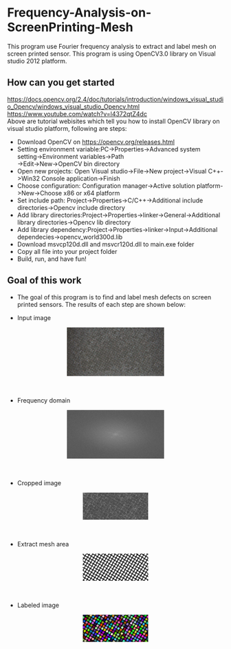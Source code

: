 # Frequency-Analysis-on-ScreenPrinting-Mesh
This program use Fourier frequency analysis to extract and label mesh on screen printed sensor. This program is using OpenCV3.0 library on Visual studio 2012 platform.


## How can you get started
https://docs.opencv.org/2.4/doc/tutorials/introduction/windows_visual_studio_Opencv/windows_visual_studio_Opencv.html<br />
https://www.youtube.com/watch?v=l4372qtZ4dc<br />
Above are tutorial webisites which tell you how to install OpenCV library on visual studio platform, following are steps:<br />
* Download OpenCV on https://opencv.org/releases.html<br />
* Setting environment variable:PC->Properties->Advanced system setting->Environment variables->Path<br />
->Edit->New->OpenCV bin directory<br />
* Open new projects: Open Visual studio->File->New project->Visual C++->Win32 Console application->Finish<br />
* Choose configuration: Configuration manager->Active solution platform->New->Choose x86 or x64 platform <br />
* Set include path: Project->Properties->C/C++->Additional include directories->Opencv include directory<br />
* Add library directories:Project->Properties->linker->General->Additional library directories->Opencv lib directory<br />
* Add library dependency:Project->Properties->linker->Input->Additional dependecies->opencv_world300d.lib<br />
* Download msvcp120d.dll and msvcr120d.dll to main.exe folder <br />
* Copy all file into your project folder<br />
* Build, run, and have fun! <br />

## Goal of this work
* The goal of this program is to find and label mesh defects on screen printed sensors. The results of each step are shown below: 

* Input image
<p align="center"><img src="/image/screenPrinting.png" height="45%" width="45%"></p><br />

* Frequency domain
<p align="center"><img src="/image/fequencyDomain.jpg" height="45%" width="45%"></p><br />

* Cropped image
<p align="center"><img src="/image/croppedImage.png" height="30%" width="30%"></p><br />

* Extract mesh area
<p align="center"><img src="/image/detectedMesh.png" height="30%" width="30%"></p><br />

* Labeled image
<p align="center"><img src="/image/labeledImage.png" height="30%" width="30%"></p>
